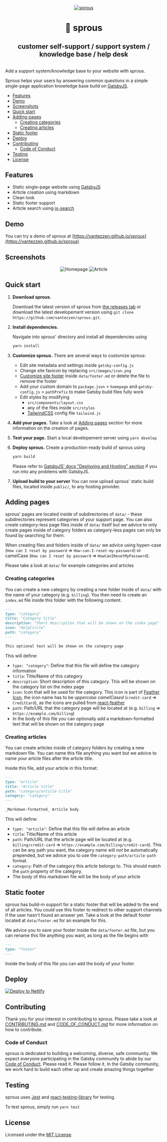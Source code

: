 <p align="center">
  <a href="https://sprous.vantezzen.io">
    <img alt="sprous" src="logo.png" />
  </a>
</p>
<h1 align="center">
  🌱 sprous
</h1>
<h2 align="center" style="margin-bottom:2rem">
  customer self-support / support system / knowledge base / help desk
</h2>

Add a support system/knowledge base to your website with sprous.

Sprous helps your users by answering common questions in a simple single-page application knowledge base build on [GatsbyJS](https://www.gatsbyjs.org).

- [Features](#features)
- [Demo](#demo)
- [Screenshots](#screenshots)
- [Quick start](#quick-start)
- [Adding pages](#adding-pages)
  - [Creating categories](#creating-categories)
  - [Creating articles](#creating-articles)
- [Static footer](#static-footer)
- [Deploy](#deploy)
- [Contributing](#contributing)
  - [Code of Conduct](#code-of-conduct)
- [Testing](#testing)
- [License](#license)

## Features

- Static single-page website using [GatsbyJS](https://www.gatsbyjs.org)
- Article creation using markdown
- Clean look
- Static footer support
- Article search using [js-search](https://github.com/bvaughn/js-search)

## Demo

You can try a demo of sprous at [https://vantezzen.github.io/sprous](https://vantezzen.github.io/sprous)

## Screenshots

<p align="center">
  <img alt="Homepage" src="screenshot_1.png" />
  <img alt="Article" src="screenshot_2.png" />
</p>

## Quick start

1.  **Download sprous.**

    Download the latest version of sprous from [the releases tab](https://github.com/vantezzen/sprous/releases) or download the latest developement version using `git clone https://github.com/vantezzen/sprous.git`.

2.  **Install dependencies.**

    Navigate into sprous' directory and install all dependencies using

    ```bash
    yarn install
    ```

3.  **Customize sprous.**
    There are several ways to customize sprous:
    - Edit site metadata and settings inside `gatsby-config.js`
    - Change site favicon by replacing `src/images/icon.png`
    - [Customize site footer](#static-footer) inside `data/footer.md` or delete the file to remove the footer
    - Add your custom domain to `package.json` > `homepage` and `gatsby-config.js` > `pathPrefix` to make Gatsby build files fully work
    - Edit styles by modifying
      - `src/components/layout.css`
      - any of the files inside `src/styles`
      - [TailwindCSS](http://tailwindcss.com/) config file `tailwind.js`
4.  **Add your pages.**
    Take a look at [Adding pages](#adding-pages) section for more information on the creation of pages.
5.  **Test your page.**
    Start a local developement server using `yarn develop`
6.  **Deploy sprous.**
    Create a production-ready build of sprous using
    ```bash
    yarn build
    ```
    Please refer to [GatsbyJS' docs "Deploying and Hosting" section](https://www.gatsbyjs.org/docs/deploying-and-hosting/) if you run into any problems with GatsbyJS.
7.  **Upload build to your server**
    You can now upload sprous' static build files, located inside `public/`, to any hosting provider.

## Adding pages

sprous' pages are located inside of subdirectories of `data/` - these subdirectories represent categories of your support page.
You can also create category-less page files inside of `data/` itself but we advice to only create pages inside of category folders as category-less pages can only be found by searching for them.

When creating files and folders inside of `data/` we advice using hypen-case (`How can I reset by password` => `How-can-I-reset-my-password`) or camelCase (`How can I reset by password` => `HowCanIResetMyPassword`).

Please take a look at `data/` for example categories and articles

### Creating categories

You can create a new category by creating a new folder inside of `data/` with the name of your category (e.g. `billing`).
You then need to create an `index.md` file inside this folder with the following content:

```md
---
type: "category"
title: "Category title"
description: "Short description that will be shown on the index page"
icon: "HelpCircle"
path: "category"
---

This optional text will be shown on the category page
```

This will define:

- `type: "category"`: Define that this file will define the category information
- `title`: Title/Name of this category
- `description`: Short description of this category. This will be shown on the category list on the index page
- `icon`: Icon that will be used for the category. This icon is part of [Feather Icon](https://feathericons.com/), the icon name has to be _uppercase camelCased_ (`credit-card` => `CreditCard`), as the icons are pulled from [react-feather](https://github.com/feathericons/react-feather)
- `path`: Path/URL that the category page will be located at (e.g. `billing` => `https://example.com/billing`)
- In the body of this file you can optionally add a markdown-formatted text that will be shown on the category page

### Creating articles

You can create articles inside of category folders by creating a new markdown file. You can name this file anything you want but we advice to name your article files after the article title.

Inside this file, add your article in this format:

```md
---
type: "article"
title: "Article title"
path: "category/article-title"
category: "category"
---

_Markdown-formatted_ Article body
```

This will define:

- `type: "article"`: Define that this file will define an article
- `title`: Title/Name of this article
- `path`: Path/URL that the article page will be located at (e.g. `billing/credit-card` => `https://example.com/billing/credit-card`). This can be any path you want, the category name will _not_ be automatically prepended, but we advice you to use the `category-path/article-path` format.
- `category`: Path of the category this article belongs to. This should match the `path` property of the category.
- The body of this markdown file will be the body of your article

## Static footer

sprous has build-in support for a static footer that will be added to the end of all articles. You could use this footer to redirect to other support channels if the user hasn't found an answer yet. Take a look at the default footer located at `data/footer.md` for an example for this.

We advice you to save your footer inside the `data/footer.md` file, but you can rename this file anything you want, as long as the file begins with

```md
---
type: "footer"
---
```

Inside the body of this file you can add the body of your footer.

## Deploy

[![Deploy to Netlify](https://www.netlify.com/img/deploy/button.svg)](https://app.netlify.com/start/deploy?repository=https://github.com/vantezzen/sprous)

## Contributing

Thank you for your interest in contributing to sprous. Please take a look at [CONTRIBUTING.md](CONTRIBUTING.md) and [CODE_OF_CONDUCT.md](CODE_OF_CONDUCT.md) for more information on how to contribute.

### Code of Conduct

sprous is dedicated to building a welcoming, diverse, safe community. We expect everyone participating in the Gatsby community to abide by our [Code of Conduct](CODE_OF_CONDUCT.md). Please read it. Please follow it. In the Gatsby community, we work hard to build each other up and create amazing things together

## Testing

sprous uses [Jest](https://jestjs.io/) and [react-testing-library](https://github.com/kentcdodds/react-testing-library) for testing.

To test sprous, simply run `yarn test`

## License

Licensed under the [MIT License](license.md)
